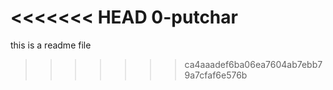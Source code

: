 <<<<<<< HEAD
0-putchar
=======
this is a readme file
>>>>>>> ca4aaadef6ba06ea7604ab7ebb79a7cfaf6e576b
